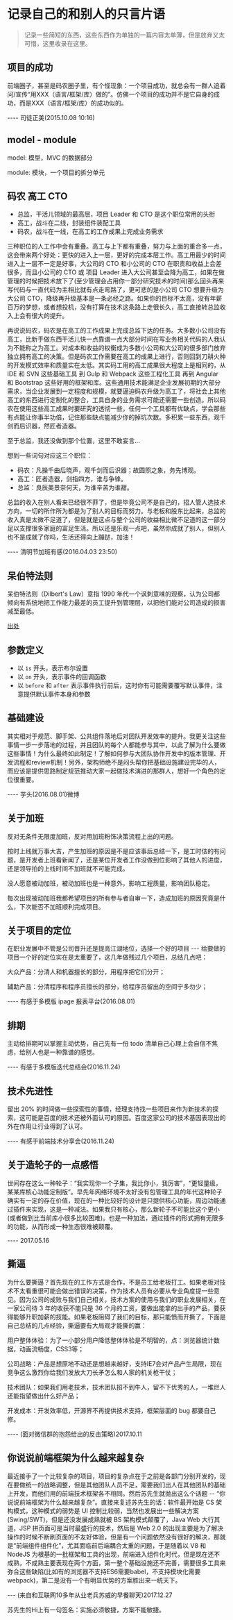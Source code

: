 # 记录自己的和别人的只言片语

> 记录一些简短的东西，这些东西作为单独的一篇内容太单薄，但是放弃又太可惜，这里收录在这里。

## 项目的成功

前端圈子，甚至是码农圈子里，有个怪现象：一个项目成功，就总会有一群人追着问/宣传“用XXX（语言/框架/库）做的”。仿佛一个项目的成功并不是它自身的成功，而是XXX（语言/框架/库）的成功似的。

---- 司徒正美(2015.10.08 10:16)

##  model - module

model: 模型，MVC 的数据部分

module: 模块，一个项目的拆分单元

## 码农 高工 CTO

- 总监，干活儿领域的最高层，项目 Leader 和 CTO 是这个职位常用的头衔
- 高工，战斗在二线，封装组件装配工具
- 码农，战斗在一线，在高工的工作成果上完成业务需求

三种职位的人工作中会有重叠。高工与上下都有重叠，努力与上面的重合多一点，这会带来两个好处：更快的进入上一层，更好的完成本层工作。高工用最少的时间进入上一层不一定是好事，大公司的 CTO 和小公司的 CTO 在职责和收益上会差很多，而且小公司的 CTO 或 项目 Leader 进入大公司甚至会降为高工，如果在做管理的时候把技术放下了(至少管理会占用你一部分研究技术的时间)那么回头再来写代码与一直代码为主相比就有点走弯路了，更可悲的是小公司 CTO 想要升级为大公司 CTO，降级再升级基本是一条必经之路。如果你的目标不太高，没有年薪百万的梦想，或者想投机，没有打算在技术这条路上走很长久，高工直接转总监收入上会有很大的提升。

再说说码农，码农是在高工的工作成果上完成总监下达的任务。大多数小公司没有高工，比新手做东西干活儿快一点靠谱一点大部分时间在写业务相关代码的人我认为不能称之为高工。对成本和收益的权衡成为多数小公司和大公司的很多部门放弃独立拥有高工的决策。但是码农工作需要在高工的成果上进行，否则回到刀耕火种的开发模式效率和质量实在太低。其实码工用的高工成果很大程度上是相同的，从 IDE 和 SVN 这些基础工具 到 Gulp 和 Webpack 这些工程化工具 再到 Angular 和 Bootstrap 这些好用的框架和库。这些通用技术能满足企业发展初期的大部分需求，当企业发展到一定程度和规模，就要逼迫码农升级为高工了，将社会上其他高工的东西进行定制化的整合，工具自身的业务需求可能还需要一些创造。所以码农在使用这些高工成果时要研究的透彻一些，任何一个工具都有优缺点，学会那些有点能让你事半功倍，记住那些缺点能减少你的掉坑次数。多积累一些东西，观千剑而后识器，然匠者造器。

至于总监，我还没做到那个位置，这里不敢妄言...

想到一些词句对应这三个职位：

- 码农：凡操千曲后晓声，观千剑而后识器；故圆照之象，务先博观。
- 高工：匠者造器，剑指四方，谁与争锋。
- 总监：良辰美景奈何天，为谁辛苦为谁甜。

总监的收入在别人看来已经很不菲了，但是毕竟公司不是自己的，招人管人选技术方向，一切的所作所为都是为了别人的目标而努力。与老板和股东比起来，总监的收入真是太微不足道了，但是就是这点与整个公司的收益相比微不足道的这一部分足以支撑很多家庭的富足生活。所以还是乐观一点吧，虽然你成就了别人，但别人也不是成就了你吗，生活还得向上蹦跶，加油！

---- 清明节加班有感(2016.04.03 23:50)

## 呆伯特法则

呆伯特法则（Dilbert's Law）意指 1990 年代一个讽刺意味的观察，认为公司都倾向有系统地把工作能力最差的员工提升到管理层，以把他们能对公司造成的损害减至最低。

[出处](http://mp.weixin.qq.com/s?__biz=MzA5NDY0ODkxNA==&mid=402473027&idx=1&sn=0887668e2dba101d4a2c100f077b27c9&scene=2&srcid=0403mA7a8yzttAkI0X0C242z&from=timeline&isappinstalled=0#wechat_redirect)

## 参数定义

- 以 `is` 开头，表示布尔设置
- 以 `on` 开头，表示事件的回调函数
- 以 `before` 和 `after` 表示事件执行前后，这时你有可能需要覆写默认事件，注意提供默认事件本身和参数

## 基础建设

其实相对于规范、脚手架、公共组件落地后对团队开发效率的提升。我更关注这些事情一步一步落地的过程，并且团队的每个人都能参与其中，以此了解为什么要做这些事情！为什么最终如此制定！了解如何参与大团队协作开发中的版本管理、开发流程和review机制！另外，架构师绝不是闷头帮你把基础设施建设完毕的人，而应该是提供思路制定规范推动大家一起做技术演进的那群人，想好一个角色的定位很重要。

---- 芋头(2016.08.01)微博

## 关于加班

反对无条件无限度加班，反对用加班粉饰决策流程上出的问题。

按时上线就万事大吉，产生加班的原因是不是应该事后总结一下，是工时估的有问题，是开发者上班看新闻了，还是某位开发者工作没做到位影响了其他人的进度，还是领导拍的上线时间不加班就不可能完成。

没人愿意被动加班，被动加班也是一种意外，影响工程质量，影响团队稳定。

每次出现被动加班我都希望项目的所有参与者自审一下，造成加班的原因究竟是什么，下次能否不加班顺利完成项目。

## 关于项目的定位

在职业发展中不管是公司晋升还是提高江湖地位，选择一个好的项目 --- 给要做的项目一个好的定位实在是太重要了，这几年做残过几个项目，总结几点吧：

大众产品：分清人和机器擅长的部分，用程序把它们分开；

辅助产品：分清程序和程序员擅长的部分，给程序员留出的空间宁多勿少；

---- 有感于多模版 ipage 报表平台(2016.08.01)

## 排期

主动给排期可以掌握主动优势，自己先有一份 todo 清单自己心理上会自信不焦虑，给别人也是一种靠谱的感觉。

---- 有感于多模版迭代总结会(2016.11.24)

## 技术先进性 

留出 20% 的时间做一些探索性的事情，经理支持找一些项目来作为新技术的探索，这可能是百度的技术还被外面认可的原因。百度这家公司的技术基因表现出的外在作用让行业得到了认可。

---- 有感于前端技术分享会(2016.11.24)

## 关于造轮子的一点感悟

世间存在这么一种轮子：“我实现你一个子集，我比你小，我厉害”，“更轻量级，某某库核心功能定制版”。早先年网络环境不太好没有包管理工具的年代这种轮子确实有一定的存在价值，现在的一种比较好的设计是只提供核心功能，周边功能通过插件来实现，这是一种减法。如果我只有核心，那么新轮子不可能比这个更小(或者做到比当前库小很多比较困难)。也是一种加法，通过插件的形式拥有无限多的功能，从而形成一种生态很难被颠覆。

---- 2017.05.16

## 撕逼

为什么要撕逼？首先现在的工作方式是合作，不是员工给老板打工。如果老板对技术不太看重很可能会做出错误的决策，作为技术人员有必要从专业角度提一些意见。因为公司的成败与我们自己相关，技术方案的使用与我们的职业发展相关，在一家公司待 3 年的收获不能只是 36 个月的工资，要做出能拿的出手的产品，要获得能够升职加薪的技能。如果老板阻碍了我们的目标，那只能愤而开撕了，下面是自己总结的几点经验，撕逼要有大局观才能撕的赢：

用户整体体验：为了一小部分用户降低整体体验是不明智的，点：浏览器统计数据，动画流畅度，CSS3等；

公司战略：产品是想原地不动还是想越来越好，支持IE7会对产品产生局限，现在竞争这么激烈你给我们发放大刀长矛怎么和人家的机关枪干仗；

技术团队：如果我们用老技术，技术团队招不到牛人，留不下优秀的人，一堆烂人还能指望做出什么好产品；

开发成本：开发效率低，开源界不再提供技术支持，框架层面的 bug 都要自己修。

---- (面对微信群的抱怨给出的反击策略)2017.10.11

## 你说说前端框架为什么越来越复杂

最近接手了一个比较复杂的项目，项目的复杂点在于之前是各部门分别开发的，现在要做统一的战略调整，但是其他团队人员不足，需要我们出人在其他团队的基础上开发，而他们用的前端技术框架各不相同。然后苏先生就抛出这么个话题 -- “你说说前端框架为什么越来越复杂”。直接来复述苏先生的话：软件最开始是 CS 架构模式，这种模式的弱势是 UI 控制比较弱，当然也发展出一些解决方案(Swing/SWT)，但是还没发展成熟就被 BS 架构模式颠覆了，Java Web 大行其道，JSP 拼页面可是当时最盛行的技术，然后是 Web 2.0 的出现主要是为了解决操作的时候不断刷页面的不友好体验，但是有一个问题依然没有很好的解决，那就是“前端组件组件化”，尤其面临前后端耦合太重的问题，于是随着以 V8 和 NodeJS 为根基的一批框架和工具的出现，前端进入组件化时代，但是现在还不成熟，不成熟主要表现在两个方面，第一整个基础设施还不完善，需要很多工具来弥合这些缺陷(比如有的浏览器不支持ES6需要babel，不支持模块化需要 webpack)，第二是没有一个有明显优势的方案胜出来一统天下。

--- (来自和互联网10多年从业老兵苏威的早餐聊天)2017.12.27

苏先生的Hi上有一句签名：实施必须敏捷，方案不能敏捷。
